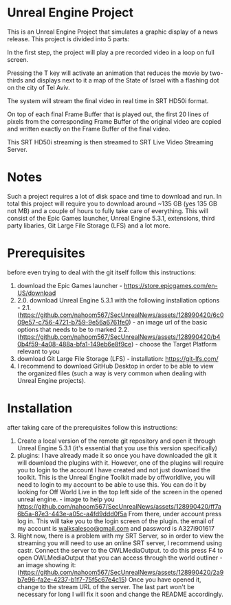 # Unreal Engine Project
This is an Unreal Engine Project that simulates a graphic display of a news release.
This project is divided into 5 parts:

In the first step, the project will play a pre recorded video in a loop on full screen.

Pressing the T key will activate an animation that reduces the movie by two-thirds and displays next to it a map of the State of Israel with a flashing dot on the city of Tel Aviv.

The system will stream the final video in real time in SRT HD50i format.

On top of each final Frame Buffer that is played out, the first 20 lines of pixels from the corresponding Frame Buffer of the original video are copied and written exactly on the Frame Buffer of the final video.

This SRT HD50i streaming is then streamed to SRT Live Video Streaming Server.

# Notes
Such a project requires a lot of disk space and time to download and run.
In total this project will require you to download around ~135 GB (yes 135 GB not MB) and a couple of hours to fully take care of everything.
This will consist of the Epic Games launcher, Unreal Engine 5.3.1, extensions, third party libaries, Git Large File Storage (LFS) and a lot more.

# Prerequisites 
before even trying to deal with the git itself follow this instructions:
1. download the Epic Games launcher - https://store.epicgames.com/en-US/download
2. 2.0. download Unreal Engine 5.3.1 with the following installation options -
   2.1. (https://github.com/nahoom567/SecUnrealNews/assets/128990420/6c009e57-c756-4721-b759-9e56a6761fe0) - an image url of the basic options that needs to be to   marked
   2.2. (https://github.com/nahoom567/SecUnrealNews/assets/128990420/b40b4f59-4a08-488a-bfa1-149eb6e8f9ce) - choose the Target Platform relevant to you
3. download Git Large File Storage (LFS) - installation: https://git-lfs.com/
4. I recommend to download GitHub Desktop in order to be able to view the organized files (such a way is very common when dealing with Unreal Engine projects).

# Installation
after taking care of the prerequisites follow this instructions:
1. Create a local version of the remote git repository and open it through Unreal Engine 5.3.1 (it's essential that you use this version specifically)
2. plugins:
   I have already made it so once you have downloaded the git it will download the plugins with it.
   However, one of the plugins will require you to login to the account I have created and not just download the toolkit.
   This is the Unreal Engine Toolkit made by offworldlive, you will need to login to my account to be able to use this.
   You can do it by looking for Off World Live in the top left side of the screen in the opened unreal engine. - image to help you
   https://github.com/nahoom567/SecUnrealNews/assets/128990420/ff7a6b5a-87e3-443e-a05c-a4fd9ddd0f5a
   From there, under account press log in. This will take you to the login screen of the plugin. 
   the email of my account is walksalesoo@gmail.com and password is A327i901617
3. Right now, there is a problem with my SRT Server, so in order to view the streaming you will need to use an online SRT server, I recommend using castr.
   Connect the server to the OWLMediaOutput. to do this press F4 to open OWLMediaOutput that you can access through the world outliner - an image showing it:
   (https://github.com/nahoom567/SecUnrealNews/assets/128990420/2a9b7e96-fa2e-4237-b1f7-75f5c67e4c15)
   Once you have opened it, change to the stream URL of the server.
   The last part won't be necessary for long I will fix it soon and change the README accordingly.
